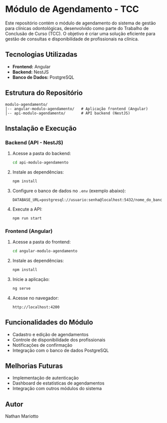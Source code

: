 # Módulo de Agendamento - TCC

Este repositório contém o módulo de agendamento do sistema de gestão para clínicas odontológicas, desenvolvido como parte do Trabalho de Conclusão de Curso (TCC). O objetivo é criar uma solução eficiente para gestão de consultas e disponibilidade de profissionais na clínica.

## Tecnologias Utilizadas

- **Frontend:** Angular
- **Backend:** NestJS
- **Banco de Dados:** PostgreSQL

## Estrutura do Repositório

```
modulo-agendamento/
│-- angular-modulo-agendamento/   # Aplicação frontend (Angular)
│-- api-modulo-agendamento/       # API backend (NestJS)
```

## Instalação e Execução

### Backend (API - NestJS)

1. Acesse a pasta do backend:
   ```sh
   cd api-modulo-agendamento
   ```
2. Instale as dependências:
   ```sh
   npm install
   ```
3. Configure o banco de dados no `.env` (exemplo abaixo):
   ```env
   DATABASE_URL=postgresql://usuario:senha@localhost:5432/nome_do_banco
   ```
4. Execute a API:
   ```sh
   npm run start
   ```

### Frontend (Angular)

1. Acesse a pasta do frontend:
   ```sh
   cd angular-modulo-agendamento
   ```
2. Instale as dependências:
   ```sh
   npm install
   ```
3. Inicie a aplicação:
   ```sh
   ng serve
   ```
4. Acesse no navegador:
   ```
   http://localhost:4200
   ```

## Funcionalidades do Módulo

- Cadastro e edição de agendamentos
- Controle de disponibilidade dos profissionais
- Notificações de confirmação
- Integração com o banco de dados PostgreSQL

## Melhorias Futuras

- Implementação de autenticação
- Dashboard de estatísticas de agendamentos
- Integração com outros módulos do sistema

## Autor

Nathan Mariotto
